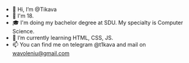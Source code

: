 - 👋 Hi, I’m @Tikava
- 🤖 I'm 18.
- 🎓 I'm doing my bachelor degree at SDU. My specialty is Computer Science.
- 🌱 I’m currently learning HTML, CSS, JS.
- 📫 You can find me on telegram @t1kava and mail on wavoleniu@gmail.com

<!---
Tikava/Tikava is a ✨ special ✨ repository because its `README.md` (this file) appears on your GitHub profile.
You can click the Preview link to take a look at your changes.
--->
